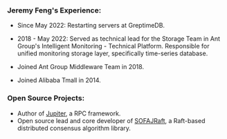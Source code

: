 
### Jeremy Feng's Experience:
- Since May 2022: Restarting servers at GreptimeDB.

- 2018 - May 2022: Served as technical lead for the Storage Team in Ant Group's Intelligent Monitoring - Technical Platform. Responsible for unified monitoring storage layer, specifically time-series database.

- Joined Ant Group Middleware Team in 2018.

- Joined Alibaba Tmall in 2014.

### Open Source Projects:
- Author of [Jupiter](https://github.com/fengjiachun/Jupiter), a RPC framework.
- Open source lead and core developer of [SOFAJRaft](https://github.com/sofastack/sofa-jraft), a Raft-based distributed consensus algorithm library.



<!--
**fengjiachun/fengjiachun** is a ✨ _special_ ✨ repository because its `README.md` (this file) appears on your GitHub profile.

Here are some ideas to get you started:

- 🔭 I’m currently working on ...
- 🌱 I’m currently learning ...
- 👯 I’m looking to collaborate on ...
- 🤔 I’m looking for help with ...
- 💬 Ask me about ...
- 📫 How to reach me: ...
- 😄 Pronouns: ...
- ⚡ Fun fact: ...
-->

